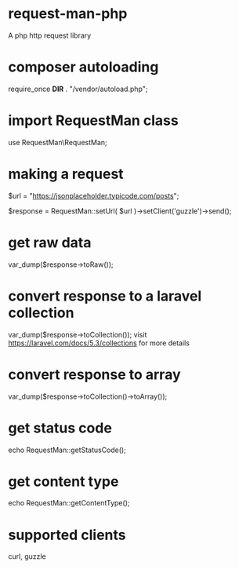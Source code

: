 # request-man-php
A php http request library 

# composer autoloading
require_once __DIR__ . "/vendor/autoload.php";

# import RequestMan class
use RequestMan\RequestMan;

# making a request 
$url = "https://jsonplaceholder.typicode.com/posts";

$response = RequestMan::setUrl( $url )->setClient('guzzle')->send();

# get raw data
var_dump($response->toRaw());

# convert response to a laravel collection 
var_dump($response->toCollection());
visit https://laravel.com/docs/5.3/collections for more details

# convert response to array
var_dump($response->toCollection()->toArray());

# get status code
echo RequestMan::getStatusCode();

# get content type
echo RequestMan::getContentType();

# supported clients
curl, guzzle
